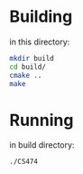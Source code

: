 # Building
in this directory:
```bash
mkdir build
cd build/
cmake ..
make
```
# Running
in build directory:
```bash
./CS474
```
